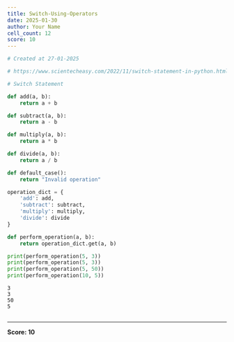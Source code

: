 ```yaml
---
title: Switch-Using-Operators
date: 2025-01-30
author: Your Name
cell_count: 12
score: 10
---
```


```python
# Created at 27-01-2025
```


```python
# https://www.scientecheasy.com/2022/11/switch-statement-in-python.html/
```


```python
# Switch Statement
```


```python
def add(a, b):
    return a + b
```


```python
def subtract(a, b):
    return a - b
```


```python
def multiply(a, b):
    return a * b
```


```python
def divide(a, b):
    return a / b 
```


```python
def default_case():
    return "Invalid operation"
```


```python
operation_dict = {
    'add': add,
    'subtract': subtract,
    'multiply': multiply,
    'divide': divide
}
```


```python
def perform_operation(a, b):
    return operation_dict.get(a, b)
```


```python
print(perform_operation(5, 3))
print(perform_operation(5, 3))  
print(perform_operation(5, 50))
print(perform_operation(10, 5)) 
```

    3
    3
    50
    5



```python

```


---
**Score: 10**
